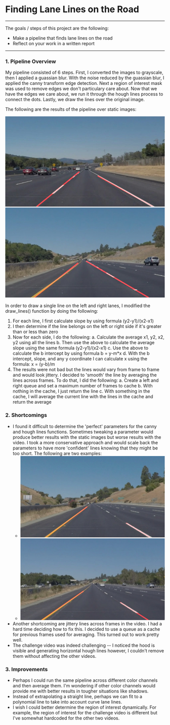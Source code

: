 # **Finding Lane Lines on the Road** 

---

The goals / steps of this project are the following:
* Make a pipeline that finds lane lines on the road
* Reflect on your work in a written report


[//]: # (Image References)

[image1]: ./test_images_output/solidWhiteCurve.jpg "solidWhiteCurve"
[image2]: ./test_images_output/solidWhiteRight.jpg "solidWhiteRight"
[image3]: ./test_images_output/solidYellowCurve.jpg "solidYellowCurve"
[image4]: ./test_images_output/solidYellowCurve2.jpg "solidYellowCurve2"
[image5]: ./test_images_output/solidYellowLeft.jpg "solidYellowLeft"
[image6]: ./test_images_output/whiteCarLaneSwitch.jpg "whiteCarLaneSwitch"

---

### 1. Pipeline Overview

My pipeline consisted of 6 steps. First, I converted the images to grayscale, then I applied a guassian blur. With the noise reduced by the guassian blur, I applied the canny transform edge detection. Next a region of interest mask was used to remove edges we don't particulary care about. Now that we have the edges we care about, we run it through the hough lines process to connect the dots. Lastly, we draw the lines over the original image.

The following are the results of the pipeline over static images:

![alt text][image1]
![alt text][image3]

In order to draw a single line on the left and right lanes, I modified the draw_lines() function by doing the following:

1. For each line, I first calculate slope by using formula (y2-y1)/(x2-x1)
2. I then determine if the line belongs on the left or right side if it's greater than or less than zero
3. Now for each side, I do the following:
    a. Calculate the average x1, y2, x2, y2 using all the lines
	  b. Then use the above to calculate the average slope using the same formula (y2-y1)/(x2-x1)
	  c. Use the above to calculate the b intercept by using formula b = y-m*x
	  d. With the b intercept, slope, and any y coordinate I can calculate x using the formula: x = (y-b)/m
4. The results were not bad but the lines would vary from frame to frame and would look jittery. I decided to 'smooth' the line by averaging the lines across frames. To do that, I did the following:
	  a. Create a left and right queue and set a maximum number of frames to cache
	  b. With nothing in the cache, I just return the line
	  c. With something in the cache, I will average the current line with the lines in the cache and return the average


### 2. Shortcomings

* I found it difficult to determine the 'perfect' parameters for the canny and hough lines functions. Sometimes tweaking a parameter would produce better results with the static images but worse results with the video. I took a more conservative approach and would scale back the parameters to have more 'confident' lines knowing that they might be too short. The following are two examples:
  * ![alt text][image4]
  * ![alt text][image5]
* Another shortcoming are jittery lines across frames in the video. I had a hard time deciding how to fix this. I decided to use a queue as a cache for previous frames used for averaging. This turned out to work pretty well.
* The challenge video was indeed challenging -- I noticed the hood is visible and generating horizontal hough lines however, I couldn't remove them without affecting the other videos.

### 3. Improvements

* Perhaps I could run the same pipeline across different color channels and then average them. I'm wondering if other color channels would provide me with better results in tougher situations like shadows.
* Instead of extrapolating a straight line, perhaps we can fit to a polynomial line to take into account curve lane lines.
* I wish I could better determine the region of interest dynamically. For example, the region of interest for the challenge video is different but I've somewhat hardcoded for the other two videos.
